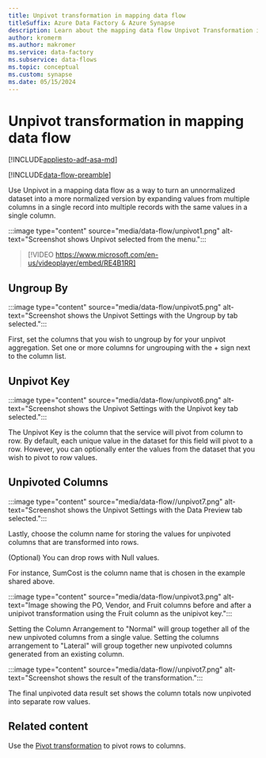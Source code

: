 ```yaml
---
title: Unpivot transformation in mapping data flow
titleSuffix: Azure Data Factory & Azure Synapse
description: Learn about the mapping data flow Unpivot Transformation in Azure Data Factory and Synapse Analytics.
author: kromerm
ms.author: makromer
ms.service: data-factory
ms.subservice: data-flows
ms.topic: conceptual
ms.custom: synapse
ms.date: 05/15/2024
---
```


# Unpivot transformation in mapping data flow

[!INCLUDE[appliesto-adf-asa-md](includes/appliesto-adf-asa-md.md)]

[!INCLUDE[data-flow-preamble](includes/data-flow-preamble.md)]

Use Unpivot in a mapping data flow as a way to turn an unnormalized dataset into a more normalized version by expanding values from multiple columns in a single record into multiple records with the same values in a single column.

:::image type="content" source="media/data-flow/unpivot1.png" alt-text="Screenshot shows Unpivot selected from the menu.":::

> [!VIDEO https://www.microsoft.com/en-us/videoplayer/embed/RE4B1RR]

## Ungroup By

:::image type="content" source="media/data-flow/unpivot5.png" alt-text="Screenshot shows the Unpivot Settings with the Ungroup by tab selected.":::

First, set the columns that you wish to ungroup by for your unpivot aggregation. Set one or more columns for ungrouping with the + sign next to the column list.

## Unpivot Key

:::image type="content" source="media/data-flow/unpivot6.png" alt-text="Screenshot shows the Unpivot Settings with the Unpivot key tab selected.":::

The Unpivot Key is the column that the service will pivot from column to row. By default, each unique value in the dataset for this field will pivot to a row. However, you can optionally enter the values from the dataset that you wish to pivot to row values.

## Unpivoted Columns

:::image type="content" source="media/data-flow//unpivot7.png" alt-text="Screenshot shows the Unpivot Settings with the Data Preview tab selected.":::

Lastly, choose the column name for storing the values for unpivoted columns that are transformed into rows.

(Optional) You can drop rows with Null values.

For instance, SumCost is the column name that is chosen in the example shared above.

:::image type="content" source="media/data-flow/unpivot3.png" alt-text="Image showing the PO, Vendor, and Fruit columns before and after a unipivot transformation using the Fruit column as the unipivot key.":::

Setting the Column Arrangement to "Normal" will group together all of the new unpivoted columns from a single value. Setting the columns arrangement to "Lateral" will group together new unpivoted columns generated from an existing column.

:::image type="content" source="media/data-flow//unpivot7.png" alt-text="Screenshot shows the result of the transformation.":::

The final unpivoted data result set shows the column totals now unpivoted into separate row values.

## Related content

Use the [Pivot transformation](data-flow-pivot.md) to pivot rows to columns.
